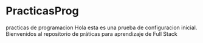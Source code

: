 # PracticasProg
 practicas de programacion
Hola esta es una prueba de configuracion inicial.
Bienvenidos al repositorio de práticas para aprendizaje de Full Stack